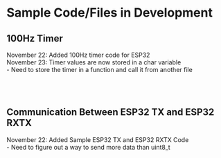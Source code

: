 <h1> Sample Code/Files in Development </h1>
<p>
<h2>100Hz Timer</h2>
November 22: Added 100Hz timer code for ESP32<br>
November 23: Timer values are now stored in a char variable<br>
- Need to store the timer in a function and call it from another file <br>

<br><br>


<h2>Communication Between ESP32 TX and ESP32 RXTX</h2>
November 22: Added Sample ESP32 TX and ESP32 RXTX Code<br>
- Need to figure out a way to send more data than uint8_t<br>

</p>
             
